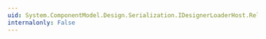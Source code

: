 ```yaml
---
uid: System.ComponentModel.Design.Serialization.IDesignerLoaderHost.Reload
internalonly: False
---
```

